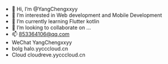- 👋 Hi, I’m @YangChengxxyy
- 👀 I’m interested in Web development and Mobile Development
- 🌱 I’m currently learning Flutter kotlin
- 💞️ I’m looking to collaborate on ...
- 📫 853364106@qq.com
- WeChat  YangChengxxyy
- bolg  halo.yycccloud.cn
- Cloud cloudreve.yycccloud.cn

<!---
YangChengxxyy/YangChengxxyy is a ✨ special ✨ repository because its `README.md` (this file) appears on your GitHub profile.
You can click the Preview link to take a look at your changes.
--->
